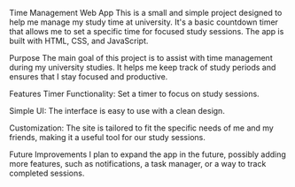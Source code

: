 Time Management Web App
This is a small and simple project designed to help me manage my study time at university. It's a basic countdown timer that allows me to set a specific time for focused study sessions. The app is built with HTML, CSS, and JavaScript.

Purpose
The main goal of this project is to assist with time management during my university studies. It helps me keep track of study periods and ensures that I stay focused and productive.

Features
Timer Functionality: Set a timer to focus on study sessions.

Simple UI: The interface is easy to use with a clean design.

Customization: The site is tailored to fit the specific needs of me and my friends, making it a useful tool for our study sessions.

Future Improvements
I plan to expand the app in the future, possibly adding more features, such as notifications, a task manager, or a way to track completed sessions.
